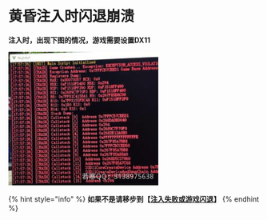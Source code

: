 # 黄昏注入时闪退崩溃

**注入时，出现下图的情况，游戏需要设置DX11**

****![](<../../.gitbook/assets/image (9) (1) (1).png>)****

{% hint style="info" %}
**如果不是请移步到【**[**注入失败或游戏闪退**](https://ruohandocs-1.gitbook.io/ruo-han-jiao-cheng-wiki/solve)**】**
{% endhint %}
